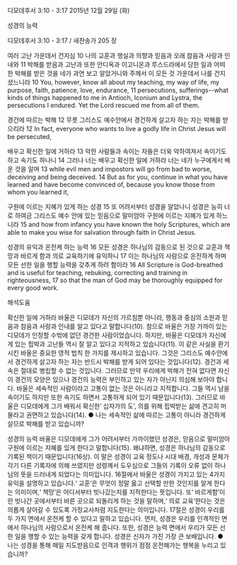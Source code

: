 디모데후서 3:10 - 3:17 
2015년 12월 29일 (화)

성경의 능력



디모데후서 3:10 - 3:17 / 새찬송가 205 장


여러 고난 가운데서 건지심
10 나의 교훈과 행실과 의향과 믿음과 오래 참음과 사랑과 인내와 11 박해를 받음과 고난과 또한 안디옥과 이고니온과 루스드라에서 당한 일과 어떠한 박해를 받은 것을 네가 과연 보고 알았거니와 주께서 이 모든 것 가운데서 나를 건지셨느니라 
10 You, however, know all about my teaching, my way of life, my purpose, faith, patience, love, endurance, 11 persecutions, sufferings--what kinds of things happened to me in Antioch, Iconium and Lystra, the persecutions I endured. Yet the Lord rescued me from all of them. 

경건에 따르는 박해 
12 무릇 그리스도 예수안에서 경건하게 살고자 하는 자는 박해를 받으리라 
12 In fact, everyone who wants to live a godly life in Christ Jesus will be persecuted, 

배우고 확신한 일에 거하라
13 악한 사람들과 속이는 자들은 더욱 악하여져서 속이기도 하고 속기도 하나니 14 그러나 너는 배우고 확신한 일에 거하라 너는 네가 누구에게서 배운 것을 알며 
13 while evil men and impostors will go from bad to worse, deceiving and being deceived. 14 But as for you, continue in what you have learned and have become convinced of, because you know those from whom you learned it, 

구원에 이르는 지혜가 있게 하는 성경
15 또 어려서부터 성경을 알았나니 성경은 능히 너로 하여금 그리스도 예수 안에 있는 믿음으로 말미암아 구원에 이르는 지혜가 있게 하느니라 
15 and how from infancy you have known the holy Scriptures, which are able to make you wise for salvation through faith in Christ Jesus. 

성경의 유익과 온전케 하는 능력
16 모든 성경은 하나님의 감동으로 된 것으로 교훈과 책망과 바르게 함과 의로 교육하기에 유익하니 17 이는 하나님의 사람으로 온전하게 하며 모든 선한 일을 행할 능력을 갖추게 하려 함이라
16 All Scripture is God-breathed and is useful for teaching, rebuking, correcting and training in righteousness, 17 so that the man of God may be thoroughly equipped for every good work.

해석도움





확신한 일에 거하라 
바울은 디모데가 자신의 가르침뿐 아니라, 행동과 중심의 소원과 믿음과 참음과 사랑과 인내를 알고 있다고 말합니다(10). 참으로 바울은 가장 가까이 있는 디모데가 인정할 수밖에 없던 경건한 사람이었습니다. 하지만, 바울은 디모데가 자신에게 있는 핍박과 고난들 역시 잘 알고 있다고 지적하고 있습니다(11). 이 같은 사실을 환기시킨 바울은 중요한 영적 법칙 한 가지를 제시하고 있습니다. 그것은 그리스도 예수안에서 경건하게 살고자 하는 자는 반드시 박해를 받게 되어 있다는 것입니다(12). 경건과 세속은 절대로 병립할 수 없는 것입니다. 그러므로 만약 우리에게 박해가 전혀 없다면 자신이 경건의 모양은 있으나 경건의 능력은 부인하고 있는 자가 아닌지 의심해 보아야 합니다. 바울은 세속적인 사람이라고 고통이 없는 것은 아니라고 지적합니다. 그들 역시 남을 속이기도 하지만 또한 속기도 하면서 고통하게 되어 있기 때문입니다(13). 그러므로 바울은 디모데에게 그가 배워서 확신한‘ 십자가의 도’, 의를 위해 핍박받는 삶에 견고히 머물라고 권면하고 있습니다(14).
● 나는 세속적인 삶에 따르는 고통이 아니라 경건하게 살므로 박해를 받고 있습니까?

성경의 능력 
바울은 디모데에게 그가 어려서부터 가까이했던 성경은, 믿음으로 말미암아 구원에 이르는 지혜를 있게 한다고 말합니다(15). 왜냐하면, 성경은 하나님의 감동으로 기록된 책이기 때문입니다(16상). 이 말은 성경이 교육 정도나 시대 배경, 개성과 문체가 각기 다른 기록자에 의해 쓰였지만 성령께서 도우심으로 그들의 기록이 오류 없이 하나님의 뜻을 드러내게 되었다는 의미입니다. 16절에서 바울은 성경이 가지고 있는 4가지 유익을 설명하고 있습니다.‘ 교훈’은 무엇이 정말 옳고 선택할 만한 것인지를 알게 한다는 의미이며,‘ 책망’은 어디서부터 빗나갔는지를 지적한다는 뜻입니다. 또‘ 바르게함’이란 빗나간 곳에서부터 바른 곳으로 되돌리게 하는 것을 말하며,‘ 의로 교육’한다는 것은 의롭게 살아갈 수 있도록 가정교사처럼 지도한다는 의미입니다. 17절은 성경이 우리를 두 가지 면에서 온전케 할 수 있다고 말하고 있습니다. 먼저, 성경은 우리를 인격적인 면에서 하나님의 사람으로서 온전케 해 줍니다. 또한, 성경은 능력 면에서 우리가 모든 선한 일을 행할 수 있는 능력을 갖게 합니다. 성경은 신자가 가진 가장 큰 보배입니다.
● 나는 성경을 통해 매일 지도받음으로 인격과 행위가 점점 온전해가는 행복을 누리고 있습니까?